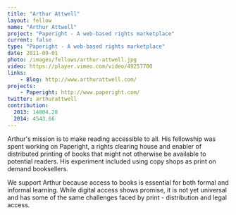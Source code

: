 ```yaml
---
title: "Arthur Attwell"
layout: fellow
name: "Arthur Attwell"
project: "Paperight - A web-based rights marketplace"
current: false
type: "Paperight - A web-based rights marketplace"
date: 2011-09-01
photo: /images/fellows/arthur-attwell.jpg
video: https://player.vimeo.com/video/49257700
links:
    - Blog: http://www.arthurattwell.com/
projects:
    - Paperight: http://www.paperight.com/
twitter: arthurattwell
contribution:
  2013: 14804.28
  2014: 4543.66
---
```


Arthur's mission is to make reading accessible to all. His fellowship was spent working on Paperight, a rights clearing house and enabler of distributed printing of books that might not otherwise be available to potential readers. His experiment included using copy shops as print on demand booksellers.

We support Arthur because access to books is essential for both formal and informal learning. While digital access shows promise, it is not yet universal and has some of the same challenges faced by print - distribution and legal access.
